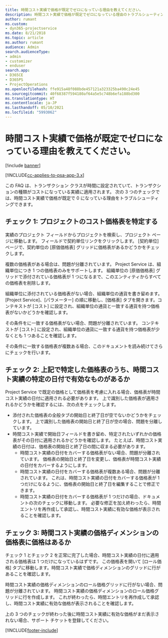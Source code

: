```yaml
---
title: 時間コスト実績で価格が既定でゼロになっている理由を教えてください。
description: 時間コスト実績で価格が既定でゼロになっている理由のトラブルシューティング。
author: rumant
ms.custom:
- dyn365-projectservice
ms.date: 8/21/2018
ms.topic: article
ms.author: rumant
audience: Admin
search.audienceType:
- admin
- customizer
- enduser
search.app:
- D365CE
- D365PS
- ProjectOperations
ms.openlocfilehash: ffe915a48f088bde457121a323325ba490c24e45
ms.sourcegitcommit: 40f68387f594180af64a5e5c748b6efa188bd300
ms.translationtype: HT
ms.contentlocale: ja-JP
ms.lasthandoff: 05/10/2021
ms.locfileid: "5993062"
---
```

# <a name="why-is-the-price-defaulting-to-zero-on-time-cost-actuals"></a>時間コスト実績で価格が既定でゼロになっている理由を教えてください。

[!include [banner](../includes/psa-now-project-operations.md)]

[!INCLUDE[cc-applies-to-psa-app-3.x](../includes/cc-applies-to-psa-app-3x.md)]

この FAQ は、トランザクション クラスが時間に設定されていて、トランザクションの種類がコストになっている実績に適用されます。 次の 3 つのチェックでは、時間コスト実績で価格が既定で 0 になっている理由をトラブルシューティングできます。
 
## <a name="check-1-identify-the-cost-price-list-for-the-project"></a>チェック 1: プロジェクトのコスト価格表を特定する

実績のプロジェクト フィールドからプロジェクトを検索し、プロジェクト ページに移動します。 フィールドで契約単位リンクをクリックします。 [契約単位] ページで、契約単位の [原価価格表] グリッドに価格表があるかどうかをチェックします。

複数の価格表がある場合は、問題が分離されています。 Project Service は、組織単位につき 1 つの価格表のみをサポートします。 組織単位の [原価価格表] グリッドで添付されている価格表が 1 つになるまで、このエンティティからすべての価格表を削除します。

組織単位に添付されている価格表がない場合、組織単位の通貨を書き留めます。 [Project Service]、[パラメーター] の順に移動し、[価格表] タブを開きます。コンテキストが [コスト] に設定され、組織単位の通貨と一致する通貨を持つ価格表がないかどうかを確認します。
 
その条件をに一致する価格表がない場合、問題が分離されています。 コンテキストが [コスト] に設定され、組織単位の通貨に一致する通貨を持つ価格表が少なくとも 1 つあることを確認します。

その条件に一致する価格表が複数ある場合、このドキュメントを読み続けてさらにチェックを行います。

## <a name="check-2-are-any-of-the-price-lists-identified-above-valid-for-the-specific-date-of-the-time-cost-actual"></a>チェック 2: 上記で特定した価格表のうち、時間コスト実績の特定の日付で有効なものがあるか

Project Service で既定の価格として価格表を考慮に入れる場合、価格表が時間コスト実績の日付に適用される必要があります。 上で識別した価格表が適用されるかどうかを確認するには、次の点をチェックします。

- 添付された価格表の全般タブの開始日と終了日が空でないかどうかをチェックします。 上で識別した価格表の開始日と終了日が空の場合、問題を分離しています。 
- 時間コスト実績で開始日フィールドを書き留め、特定されたいずれかの価格表がその日付に適用されるかどうかを確認します。 たとえば、時間コスト実績の日付は、価格表の開始日と終了日の間に収まる必要があります。 
    - 時間コスト実績の日付をカバーする価格表がない場合、問題が分離されています。 価格表の開始日と終了日を変更し、価格表が時間コスト実績の日付をカバーするようにします。 
    - 時間コスト実績の日付をカバーする価格表が複数ある場合、問題が分離されています。 これは、時間コスト実績の日付をカバーする価格表が 1 つだけになるように、価格表の開始日と終了日を編集することで修正できます。 
    - 時間コスト実績の日付をカバーする価格表が 1 つだけの場合、ドキュメントの次のチェックに移動します。
必要な修正を加え終わったら、時間エントリを再作成して承認し、時間コスト実績に有効な価格が表示されることを確認します。

## <a name="check-3-is-there-a-price-in-the-price-list-for-the-pricing-dimensions-on-the-time-cost-actual"></a>チェック 3: 時間コスト実績の価格ディメンションの価格表に価格はあるか

チェック 1 とチェック 2 を正常に完了した場合、時間コスト実績の日付に適用される価格表は 1 つだけになっているはずです。 この価格表を開いて [ロール価格] タブに移動します。時間コスト実績で価格ディメンションのグリッドに行があることを確認します。

時間コスト実績の価格ディメンションのロール価格グリッドに行がない場合、問題が分離されています。 時間コスト実績の価格ディメンションのロール価格グリッドに行を作成します。 これが終わったら、時間エントリを再作成して承認し、時間コスト実績に有効な価格が表示されることを確認します。
 
上の 3 つのチェックが終わった後に時間コスト実績に有効な価格がまだ表示されない場合、サポート チケットを登録してください。





[!INCLUDE[footer-include](../includes/footer-banner.md)]